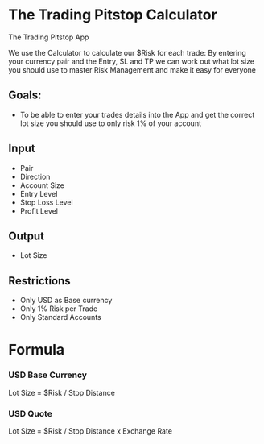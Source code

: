 # The Trading Pitstop Calculator
The Trading Pitstop App

We use the Calculator to calculate our $Risk for each trade:
  By entering your currency pair and the Entry, SL and TP we can work out what lot size you should use to master Risk Management and make it easy for everyone
  
 ## Goals:
 * To be able to enter your trades details into the App and get the correct lot size you should use to only risk 1% of your account
 
 ## Input
 * Pair
 * Direction
 * Account Size
 * Entry Level
 * Stop Loss Level
 * Profit Level
 
 ## Output
 * Lot Size
 
 ## Restrictions
 * Only USD as Base currency
 * Only 1% Risk per Trade
 * Only Standard Accounts
 
# Formula


### USD Base Currency            
Lot Size = $Risk / Stop Distance  

### USD Quote
Lot Size = $Risk / Stop Distance x Exchange Rate
